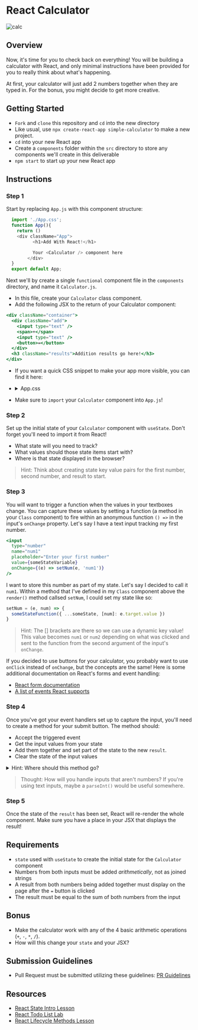 # React Calculator

![calc](https://cdn.dribbble.com/users/2184773/screenshots/4516857/calculator.gif)

## Overview

Now, it's time for you to check back on everything! You will be building a
calculator with React, and only minimal instructions have been provided for you to really think about what's happening.

At first, your calculator will just add 2 numbers
together when they are typed in. For the bonus, you might decide to get more
creative.

## Getting Started

- `Fork` and `clone` this repository and `cd` into the new directory
- Like usual, use `npx create-react-app simple-calculator` to make a new project.
- `cd` into your new React app
- Create a `components` folder within the `src` directory to store any components we'll create in this deliverable
- `npm start` to start up your new React app

## Instructions

### Step 1

Start by replacing `App.js` with this component structure:

```js
  import './App.css';
  function App(){
    return ()
    <div className="App">
          <h1>Add With React!</h1>

          Your <Calculator /> component here
        </div>
  }
  export default App;
```

Next we'll by create a single `functional` component file in the `components` directory, and name it
`Calculator.js`.

- In this file, create your `Calculator` class component.
- Add the following JSX to the return of your Calculator component:

```jsx
<div className="container">
  <div className="add">
    <input type="text" />
    <span>+</span>
    <input type="text" />
    <button>=</button>
  </div>
  <h3 className="results">Addition results go here!</h3>
</div>
```

- If you want a quick CSS snippet to make your app more visible, you can find it here:
- <details><summary>App.css</summary>

  ```css
  body {
    background-color: rgb(136, 255, 182);
  }

  .App {
    text-align: center;
  }

  input,
  button {
    border: none;
    font-size: 1.2em;
    border-radius: 0.25em;
    padding: 0.5em;
    outline: none;
  }

  button,
  h1 {
    background-color: rgb(37, 37, 37);
    color: white;
    font-weight: bold;
    box-shadow: 0px 0px 5px black;
  }

  button:active {
    box-shadow: none;
  }

  input:focus {
    box-shadow: inset 0px 0px 6px rgb(175, 0, 73);
  }

  input {
    box-shadow: inset 0px 0px 3px black;
    width: 8em;
  }

  h1 {
    padding: 0.5em;
    margin-top: 0;
    margin-bottom: 2em;
  }

  button {
    padding: 0.5em 1.5em;
  }

  .add {
    display: flex;
    justify-content: space-around;
  }

  .add > span {
    font-size: 2em;
    font-weight: bold;
  }

  .container {
    width: 30em;
    margin: 0 auto;
    background-color: rgb(173, 208, 255);
    padding: 2em;
    border-radius: 0.5em;
    box-shadow: 0px 0px 5px black;
  }

  .results {
    background-color: white;
    padding: 2em;
    width: 21em;
    margin: 1em auto 0 auto;
    border-radius: 0.25em;
    box-shadow: inset 0px 0px 3px black;
  }
  ```

  </details>

- Make sure to `import` your `Calculator` component into `App.js`!

### Step 2

Set up the initial state of your `Calculator` component with `useState`. Don't forget you'll need to import it from React!

- What state will you need to track?
- What values should those state items start with?
- Where is that state displayed in the browser?

> Hint: Think about creating state key value pairs for the first number, second number, and result to start.

### Step 3

You will want to trigger a function when the values in your textboxes change. You can capture these values by setting a function (a method in your `Class` component) to fire within an anonymous function `() =>` in the input's `onChange` property. Let's say I have a text input tracking my first number.

```jsx
<input
  type="number"
  name="num1"
  placeholder="Enter your first number"
  value={someStateVariable}
  onChange={(e) => setNum(e, 'num1')}
/>
```

I want to store this number as part of my state. Let's say I decided to call it `num1`. Within a method that I've defined in my `Class` component above the `render()` method callsed `setNum`, I could set my state like so:

```js
setNum = (e, num) => {
  someStateFunction({ ...someState, [num]: e.target.value })
}
```

> Hint: The [] brackets are there so we can use a dynamic key value! This value becomes `num1` or `num2` depending on what was clicked and sent to the function from the second argument of the input's `onChange`.

If you decided to use buttons for your calculator, you probably want to use `onClick` instead of `onChange`, but the concepts are the same! Here is some additional documentation on React's forms and event handling:

- [React form documentation](https://facebook.github.io/react/docs/forms.html)
- [A list of events React supports](https://facebook.github.io/react/docs/events.html#supported-events)

### Step 4

Once you've got your event handlers set up to capture the input, you'll need to create a
method for your submit button. The method should:

- Accept the triggered event
- Get the input values from your state
- Add them together and set part of the state to the new `result`.
- Clear the state of the input values

<details>
  <summary>Hint: Where should this method go?</summary>
  <p>In the same component as it's being used - between the constructor and the render.</p>
</details>

> Thought: How will you handle inputs that aren't numbers? If you're using text inputs, maybe a `parseInt()` would be useful somewhere.

### Step 5

Once the state of the `result` has been set, React will re-render the whole
component. Make sure you have a place in your JSX that displays the result!

## Requirements

- `state` used with `useState` to create the initial state for the `Calculator` component
- Numbers from both inputs must be added _arithmetically_, not as joined strings
- A result from both numbers being added together must display on the page after the `=` button is clicked
- The result must be equal to the sum of both numbers from the input

## Bonus

- Make the calculator work with any of the 4 basic arithmetic operations (`+`, `-`, `*`, `/`).
- How will this change your `state` and your JSX?

## Submission Guidelines

- Pull Request must be submitted utilizing these guidelines: [PR Guidelines](https://github.com/SEI-R-1-25/template_pull_request)

## Resources

- [React State Intro Lesson](https://github.com/SEI-R-1-25/u2_lesson_react_state_intro)
- [React Todo List Lab](https://github.com/SEI-R-1-25/u2_lab_react_todos)
- [React Lifecycle Methods Lesson](https://github.com/SEI-R-1-25/u2_lesson_react_lifecycle)
